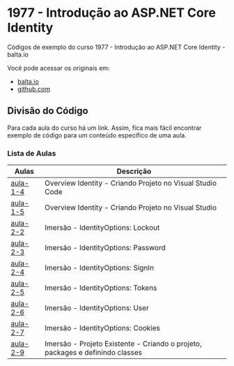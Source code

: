 # 1977 - Introdução ao ASP.NET Core Identity

Códigos de exemplo do curso 1977 - Introdução ao ASP.NET Core Identity - balta.io

Você pode acessar os originais em:

-   [balta.io](https://balta.io/)
-   [github.com](https://github.com/balta-io/1977)

## Divisão do Código

Para cada aula do curso há um link. Assim, fica mais fácil encontrar exemplo de código para um conteúdo específico de uma aula.

### Lista de Aulas

| Aulas                                                                                   | Descrição                                                                     |
| --------------------------------------------------------------------------------------- | ----------------------------------------------------------------------------- |
| [aula-1-4](../../tree/278de57adea8c9aa9d6333d6068818e2cb519be7/OverviewIdentity)        | Overview Identity - Criando Projeto no Visual Studio Code                     |
| [aula-1-5](../../tree/12902bc3030ffe516fef971af79de864dc946b27/Id.Overview.Mvc.Vstudio) | Overview Identity - Criando Projeto no Visual Studio                          |
| [aula-2-2](Id.Overview.Mvc.Vstudio/Startup.cs#L66-L69)                                  | Imersão - IdentityOptions: Lockout                                            |
| [aula-2-3](Id.Overview.Mvc.Vstudio/Startup.cs#L71-L77)                                  | Imersão - IdentityOptions: Password                                           |
| [aula-2-4](Id.Overview.Mvc.Vstudio/Startup.cs#L61-L64)                                  | Imersão - IdentityOptions: SignIn                                             |
| [aula-2-5](Id.Overview.Mvc.Vstudio/Startup.cs#L79-L85)                                  | Imersão - IdentityOptions: Tokens                                             |
| [aula-2-6](Id.Overview.Mvc.Vstudio/Startup.cs#L87-L89)                                  | Imersão - IdentityOptions: User                                               |
| [aula-2-7](Id.Overview.Mvc.Vstudio/Startup.cs#L94-L117)                                 | Imersão - IdentityOptions: Cookies                                            |
| [aula-2-9](../../commit/97570ad)                                                        | Imersão - Projeto Existente - Criando o projeto, packages e definindo classes |
